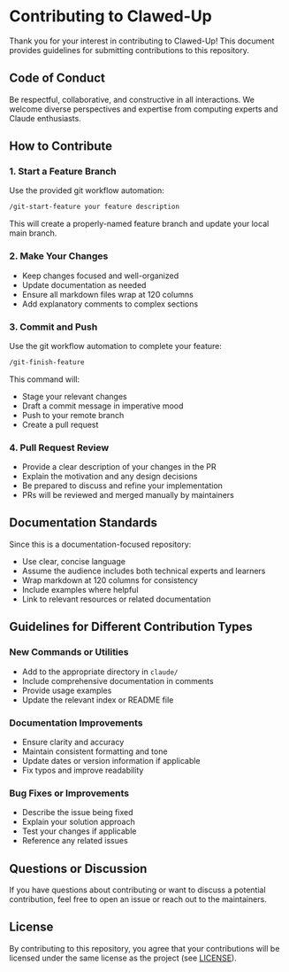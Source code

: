 # Contributing to Clawed-Up

Thank you for your interest in contributing to Clawed-Up! This document provides guidelines for submitting
contributions to this repository.

## Code of Conduct

Be respectful, collaborative, and constructive in all interactions. We welcome diverse perspectives and expertise
from computing experts and Claude enthusiasts.

## How to Contribute

### 1. Start a Feature Branch

Use the provided git workflow automation:

```bash
/git-start-feature your feature description
```

This will create a properly-named feature branch and update your local main branch.

### 2. Make Your Changes

- Keep changes focused and well-organized
- Update documentation as needed
- Ensure all markdown files wrap at 120 columns
- Add explanatory comments to complex sections

### 3. Commit and Push

Use the git workflow automation to complete your feature:

```bash
/git-finish-feature
```

This command will:
- Stage your relevant changes
- Draft a commit message in imperative mood
- Push to your remote branch
- Create a pull request

### 4. Pull Request Review

- Provide a clear description of your changes in the PR
- Explain the motivation and any design decisions
- Be prepared to discuss and refine your implementation
- PRs will be reviewed and merged manually by maintainers

## Documentation Standards

Since this is a documentation-focused repository:

- Use clear, concise language
- Assume the audience includes both technical experts and learners
- Wrap markdown at 120 columns for consistency
- Include examples where helpful
- Link to relevant resources or related documentation

## Guidelines for Different Contribution Types

### New Commands or Utilities

- Add to the appropriate directory in `claude/`
- Include comprehensive documentation in comments
- Provide usage examples
- Update the relevant index or README file

### Documentation Improvements

- Ensure clarity and accuracy
- Maintain consistent formatting and tone
- Update dates or version information if applicable
- Fix typos and improve readability

### Bug Fixes or Improvements

- Describe the issue being fixed
- Explain your solution approach
- Test your changes if applicable
- Reference any related issues

## Questions or Discussion

If you have questions about contributing or want to discuss a potential contribution, feel free to open an issue
or reach out to the maintainers.

## License

By contributing to this repository, you agree that your contributions will be licensed under the same license as
the project (see [LICENSE](LICENSE)).
